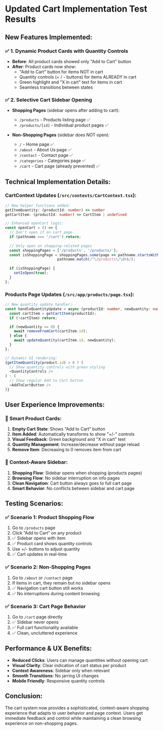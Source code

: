 # Updated Cart Implementation Test Results

## New Features Implemented:

### ✅ 1. Dynamic Product Cards with Quantity Controls
- **Before**: All product cards showed only "Add to Cart" button
- **After**: Product cards now show:
  - "Add to Cart" button for items NOT in cart
  - Quantity controls (+ / - buttons) for items ALREADY in cart
  - Green highlight and "X in cart" text for items in cart
  - Seamless transitions between states

### ✅ 2. Selective Cart Sidebar Opening
- **Shopping Pages** (sidebar opens after adding to cart):
  - `/products` - Products listing page ✅
  - `/products/[id]` - Individual product pages ✅
  
- **Non-Shopping Pages** (sidebar does NOT open):
  - `/` - Home page ✅
  - `/about` - About Us page ✅ 
  - `/contact` - Contact page ✅
  - `/categories` - Categories page ✅
  - `/cart` - Cart page (already prevented) ✅

## Technical Implementation Details:

### CartContext Updates (`/src/contexts/CartContext.tsx`):
```typescript
// New helper functions added:
getItemQuantity: (productId: number) => number
getCartItem: (productId: number) => CartItem | undefined

// Enhanced openCart logic:
const openCart = () => {
  // Don't open if on cart page
  if (pathname === '/cart') return;
  
  // Only open on shopping-related pages
  const shoppingPages = ['/products', '/products/'];
  const isShoppingPage = shoppingPages.some(page => pathname.startsWith(page)) || 
                        pathname.match(/^\/products\/\d+$/);
  
  if (isShoppingPage) {
    setIsOpen(true);
  }
};
```

### Products Page Updates (`/src/app/products/page.tsx`):
```typescript
// New quantity update handler:
const handleQuantityUpdate = async (productId: number, newQuantity: number, e: React.MouseEvent) => {
  const cartItem = getCartItem(productId);
  if (!cartItem) return;

  if (newQuantity <= 0) {
    await removeFromCart(cartItem.id);
  } else {
    await updateQuantity(cartItem.id, newQuantity);
  }
};

// Dynamic UI rendering:
{getItemQuantity(product.id) > 0 ? (
  // Show quantity controls with green styling
  <QuantityControls />
) : (
  // Show regular Add to Cart button
  <AddToCartButton />
)}
```

## User Experience Improvements:

### 🎯 Smart Product Cards:
1. **Empty Cart State**: Shows "Add to Cart" button
2. **Item Added**: Automatically transforms to show "+/-" controls  
3. **Visual Feedback**: Green background and "X in cart" text
4. **Quantity Management**: Increase/decrease without page reload
5. **Remove Item**: Decreasing to 0 removes item from cart

### 🎯 Context-Aware Sidebar:
1. **Shopping Flow**: Sidebar opens when shopping (products pages)
2. **Browsing Flow**: No sidebar interruption on info pages
3. **Clean Navigation**: Cart button always goes to full cart page
4. **Smart Behavior**: No conflicts between sidebar and cart page

## Testing Scenarios:

### ✅ Scenario 1: Product Shopping Flow
1. Go to `/products` page
2. Click "Add to Cart" on any product
3. ✅ Sidebar opens with item
4. ✅ Product card shows quantity controls
5. Use +/- buttons to adjust quantity  
6. ✅ Cart updates in real-time

### ✅ Scenario 2: Non-Shopping Pages
1. Go to `/about` or `/contact` page
2. If items in cart, they remain but no sidebar opens
3. ✅ Navigation cart button still works
4. ✅ No interruptions during content browsing

### ✅ Scenario 3: Cart Page Behavior  
1. Go to `/cart` page directly
2. ✅ Sidebar never opens
3. ✅ Full cart functionality available
4. ✅ Clean, uncluttered experience

## Performance & UX Benefits:

- **Reduced Clicks**: Users can manage quantities without opening cart
- **Visual Clarity**: Clear indication of cart status per product
- **Context Awareness**: Sidebar only when relevant
- **Smooth Transitions**: No jarring UI changes
- **Mobile Friendly**: Responsive quantity controls

## Conclusion:
The cart system now provides a sophisticated, context-aware shopping experience that adapts to user behavior and page context. Users get immediate feedback and control while maintaining a clean browsing experience on non-shopping pages.
